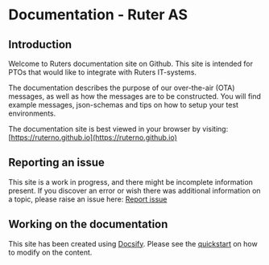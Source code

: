 # Documentation - Ruter AS

## Introduction
Welcome to Ruters documentation site on Github. This site is intended for PTOs that would like to integrate with Ruters IT-systems.  

The documentation describes the purpose of our over-the-air (OTA) messages, as well as how the messages are to be constructed. 
You will find example messages, json-schemas and tips on how to setup your test environments.

The documentation site is best viewed in your browser by visiting: [https://ruterno.github.io](https://ruterno.github.io) 

## Reporting an issue 

This site is a work in progress, and there might be incomplete information present. If you discover an error or wish there was additional information on a topic,
 please raise an issue here: [Report issue](https://github.com/RuterNo/ruterno.github.io/issues)  
 
## Working on the documentation

This site has been created using [Docsify](https://docsify.js.org/). Please see the 
[quickstart](https://docsify.js.org/#/quickstart) on how to modify on the content.
